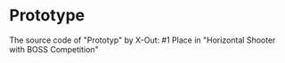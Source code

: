 Prototype
=========

The source code of "Prototyp" by X-Out: #1 Place in "Horizontal Shooter with BOSS Competition"